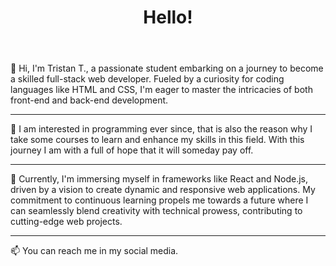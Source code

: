<!DOCTYPE html>
<head>
</head>

<body>
  <header>
    <h1>Hello!</h1>
  </header>
  <div class="introduction">
    <p>
     👋 Hi, I'm Tristan T., a passionate student embarking on a journey to become a skilled full-stack web developer. Fueled by a curiosity for coding
languages like HTML and CSS, I'm eager to master the intricacies of both front-end and back-end development. 
    </p>
  </div>
  <hr>
  <div class="interested">
    <p>
     👀 I am interested in programming ever since, that is also the reason why I take some courses to learn and enhance my skills in this field. With this journey I am with a full of hope that it will someday pay off.
    </p>
  </div>
   <hr>
  <div class="learning">
   <p>
     🌱 Currently, I'm immersing myself in frameworks like React and Node.js, driven by a vision to create dynamic and responsive web applications.
     My commitment to continuous learning propels me towards a future where I can seamlessly blend creativity with technical prowess, contributing to cutting-edge web projects.
   </p>
  </div>
  <hr>
  <div class="contact">
    <p>
     📫 You can reach me in my social media.
    </p>
  </div>
</body>
</html>


















<!---
TresWedDev/TresWedDev is a ✨ special ✨ repository because its `README.md` (this file) appears on your GitHub profile.
You can click the Preview link to take a look at your changes.
--->
